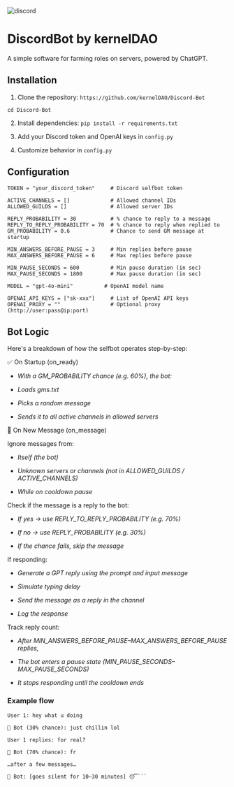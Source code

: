 ![discord](https://github.com/user-attachments/assets/cfe3f343-64c3-4e6e-b26b-f74077933e25)
# DiscordBot by kernelDAO

A simple software for farming roles on servers, powered by ChatGPT.

## Installation

1. Clone the repository:
```https://github.com/kernelDAO/Discord-Bot```

```cd Discord-Bot```


2. Install dependencies:
```pip install -r requirements.txt```


3. Add your Discord token and OpenAI keys in ```config.py```

4. Customize behavior in ```config.py```


## Configuration

```
TOKEN = "your_discord_token"     # Discord selfbot token

ACTIVE_CHANNELS = []             # Allowed channel IDs
ALLOWED_GUILDS = []              # Allowed server IDs

REPLY_PROBABILITY = 30           # % chance to reply to a message
REPLY_TO_REPLY_PROBABILITY = 70  # % chance to reply when replied to
GM_PROBABILITY = 0.6             # Chance to send GM message at startup

MIN_ANSWERS_BEFORE_PAUSE = 3     # Min replies before pause
MAX_ANSWERS_BEFORE_PAUSE = 6     # Max replies before pause

MIN_PAUSE_SECONDS = 600          # Min pause duration (in sec)
MAX_PAUSE_SECONDS = 1800         # Max pause duration (in sec)

MODEL = "gpt-4o-mini"          # OpenAI model name

OPENAI_API_KEYS = ["sk-xxx"]     # List of OpenAI API keys
OPENAI_PROXY = ""                # Optional proxy (http://user:pass@ip:port)
```

## Bot Logic
Here's a breakdown of how the selfbot operates step-by-step:

✅ On Startup (on_ready)
- *With a GM_PROBABILITY chance (e.g. 60%), the bot:*

- *Loads gms.txt*

- *Picks a random message*

- *Sends it to all active channels in allowed servers*

📩 On New Message (on_message)

Ignore messages from:

- *Itself (the bot)*

- *Unknown servers or channels (not in ALLOWED_GUILDS / ACTIVE_CHANNELS)*

- *While on cooldown pause*

Check if the message is a reply to the bot:

- *If yes → use REPLY_TO_REPLY_PROBABILITY (e.g. 70%)*

- *If no → use REPLY_PROBABILITY (e.g. 30%)*

- *If the chance fails, skip the message*

If responding:

- *Generate a GPT reply using the prompt and input message*

- *Simulate typing delay*

- *Send the message as a reply in the channel*

- *Log the response*

Track reply count:

- *After MIN_ANSWERS_BEFORE_PAUSE–MAX_ANSWERS_BEFORE_PAUSE replies,*

- *The bot enters a pause state (MIN_PAUSE_SECONDS–MAX_PAUSE_SECONDS)*

- *It stops responding until the cooldown ends*

### Example flow
```
User 1: hey what u doing

🤖 Bot (30% chance): just chillin lol

User 1 replies: for real?

🤖 Bot (70% chance): fr

…after a few messages…

🤖 Bot: [goes silent for 10–30 minutes] 😴```
